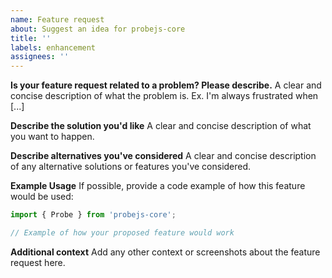 ```yaml
---
name: Feature request
about: Suggest an idea for probejs-core
title: ''
labels: enhancement
assignees: ''
---
```


**Is your feature request related to a problem? Please describe.**
A clear and concise description of what the problem is. Ex. I'm always frustrated when [...]

**Describe the solution you'd like**
A clear and concise description of what you want to happen.

**Describe alternatives you've considered**
A clear and concise description of any alternative solutions or features you've considered.

**Example Usage**
If possible, provide a code example of how this feature would be used:

```typescript
import { Probe } from 'probejs-core';

// Example of how your proposed feature would work
```

**Additional context**
Add any other context or screenshots about the feature request here.
